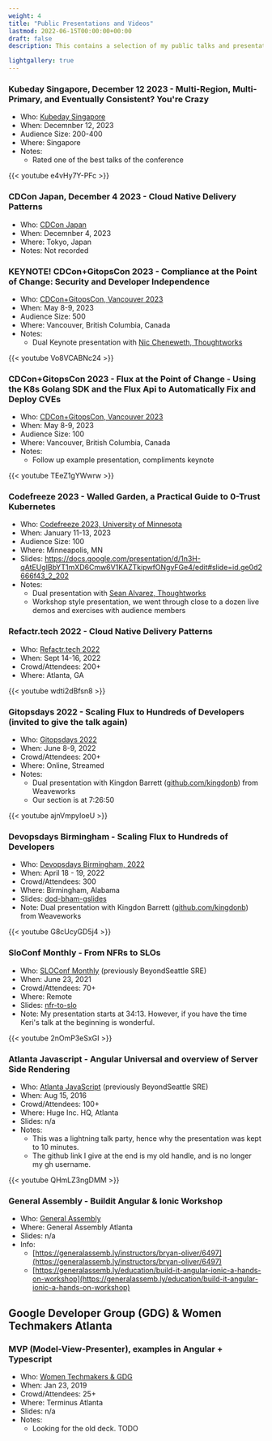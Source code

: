 ```yaml
---
weight: 4
title: "Public Presentations and Videos"
lastmod: 2022-06-15T00:00:00+00:00
draft: false
description: This contains a selection of my public talks and presentations.

lightgallery: true
---
```


### Kubeday Singapore, December 12 2023 - Multi-Region, Multi-Primary, and Eventually Consistent? You're Crazy
- Who: [Kubeday Singapore](https://events.linuxfoundation.org/kubeday-singapore/)
- When: Decemnber 12, 2023
- Audience Size: 200-400
- Where: Singapore
- Notes:
  - Rated one of the best talks of the conference

{{< youtube e4vHy7Y-PFc >}}

### CDCon Japan, December 4 2023 - Cloud Native Delivery Patterns
- Who: [CDCon Japan](https://cd.foundation/cdcon-japan-2023)
- When: Decemnber 4, 2023
- Where: Tokyo, Japan
- Notes: Not recorded

### KEYNOTE! CDCon+GitopsCon 2023 - Compliance at the Point of Change: Security and Developer Independence
- Who: [CDCon+GitopsCon, Vancouver 2023](https://events.linuxfoundation.org/cdcon-gitopscon/)
- When: May 8-9, 2023
- Audience Size: 500
- Where: Vancouver, British Columbia, Canada
- Notes:
  - Dual Keynote presentation with [Nic Cheneweth, Thoughtworks](https://www.linkedin.com/in/niccheneweth/)

{{< youtube Vo8VCABNc24 >}}

### CDCon+GitopsCon 2023 - Flux at the Point of Change - Using the K8s Golang SDK and the Flux Api to Automatically Fix and Deploy CVEs
- Who: [CDCon+GitopsCon, Vancouver 2023](https://events.linuxfoundation.org/cdcon-gitopscon/)
- When: May 8-9, 2023
- Audience Size: 100
- Where: Vancouver, British Columbia, Canada
- Notes:
  - Follow up example presentation, compliments keynote

{{< youtube TEeZ1gYWwrw >}}

### Codefreeze 2023 - Walled Garden, a Practical Guide to 0-Trust Kubernetes
- Who: [Codefreeze 2023, University of Minnesota](https://cse.umn.edu/umsec/events/code-freeze-2023-tech-resilience)
- When: January 11-13, 2023
- Audience Size: 100
- Where: Minneapolis, MN
- Slides: https://docs.google.com/presentation/d/1n3H-qAtEUgIBbYT1mXD6Cmw6V1KAZTkipwfONgvFGe4/edit#slide=id.ge0d2666f43_2_202
- Notes:
  - Dual presentation with [Sean Alvarez, Thoughtworks](https://www.linkedin.com/in/seanpalvarez/)
  - Workshop style presentation, we went through close to a dozen live demos and exercises with audience members 

### Refactr.tech 2022 - Cloud Native Delivery Patterns

- Who: [Refactr.tech 2022](https://www.refactr.tech/speakers/bryan-oliver)
- When: Sept 14-16, 2022
- Crowd/Attendees: 200+
- Where: Atlanta, GA

{{< youtube wdti2dBfsn8 >}}

### Gitopsdays 2022 - Scaling Flux to Hundreds of Developers (invited to give the talk again)

- Who: [Gitopsdays 2022](https://www.gitopsdays.com/speaker/bryan-oliver)
- When: June 8-9, 2022
- Crowd/Attendees: 200+
- Where: Online, Streamed
- Notes: 
  - Dual presentation with Kingdon Barrett ([github.com/kingdonb](github.com/kingdonb)) from Weaveworks
  - Our section is at 7:26:50

{{< youtube ajnVmpyIoeU >}}

### Devopsdays Birmingham - Scaling Flux to Hundreds of Developers

- Who: [Devopsdays Birmingham, 2022](https://devopsdays.org/events/2022-birmingham-al/speakers/bryan-oliver)
- When: April 18 - 19, 2022
- Crowd/Attendees: 300
- Where: Birmingham, Alabama
- Slides: [dod-bham-gslides](https://docs.google.com/presentation/d/1E9emmQx0K0hBaemcukafwTV8JGsjwuIKWGnIS2dQK30/edit?usp=sharing)
- Note: Dual presentation with Kingdon Barrett ([github.com/kingdonb](github.com/kingdonb)) from Weaveworks

{{< youtube G8cUcyGD5j4 >}}

### SloConf Monthly - From NFRs to SLOs

- Who: [SLOConf Monthly](https://www.meetup.com/sloconf-monthly) (previously BeyondSeattle SRE)
- When: June 23, 2021
- Crowd/Attendees: 70+
- Where: Remote
- Slides: [nfr-to-slo](https://docs.google.com/presentation/d/1Vju_McGfIdADNHOXWqfd7o0FA3ERlrWrTkeB_dZdHDc/edit?usp=sharing)
- Note: My presentation starts at 34:13. However, if you have the time Keri's talk at the beginning is wonderful.

{{< youtube 2nOmP3eSxGI >}}

### Atlanta Javascript - Angular Universal and overview of Server Side Rendering

- Who: [Atlanta JavaScript](https://www.meetup.com/sloconf-monthly) (previously BeyondSeattle SRE)
- When: Aug 15, 2016
- Crowd/Attendees: 100+
- Where: Huge Inc. HQ, Atlanta
- Slides: n/a
- Notes: 
  - This was a lightning talk party, hence why the presentation was kept to 10 minutes.
  - The github link I give at the end is my old handle, and is no longer my gh username.

{{< youtube QHmLZ3ngDMM >}}

### General Assembly - Buildit Angular & Ionic Workshop

- Who: [General Assembly]()
- Where: General Assembly Atlanta
- Slides: n/a
- Info: 
  - [https://generalassemb.ly/instructors/bryan-oliver/6497](https://generalassemb.ly/instructors/bryan-oliver/6497)
  - [https://generalassemb.ly/education/build-it-angular-ionic-a-hands-on-workshop](https://generalassemb.ly/education/build-it-angular-ionic-a-hands-on-workshop)


## Google Developer Group (GDG) & Women Techmakers Atlanta 
### MVP (Model-View-Presenter), examples in Angular + Typescript

- Who: [Women Techmakers & GDG](https://gdg.community.dev/events/details/google-gdg-atlanta-presents-women-techmakers-mvp-model-view-presenter-examples-in-angular-typescript/)
- When: Jan 23, 2019
- Crowd/Attendees: 25+
- Where: Terminus Atlanta
- Slides: n/a
- Notes: 
  - Looking for the old deck. TODO
